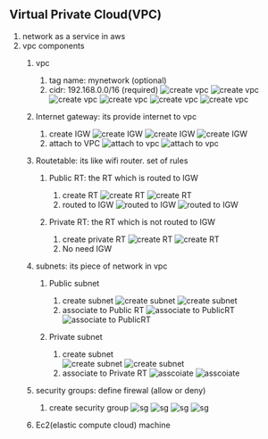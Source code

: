 ## Virtual Private Cloud(VPC) 
   1. network as a service in aws 
   2. vpc components
      1. vpc 
         1. tag name: mynetwork (optional)
         2. cidr: 192.168.0.0/16  (required) 
      ![create vpc](images/vpc1.png)
      ![create vpc](images/vpc2.png)
      ![create vpc](images/vpc3.png)
      ![create vpc](images/vpc4.png)
      ![create vpc](images/vpc5.png)
      ![create vpc](images/vpc6.png)
      1. Internet gateway: its provide internet to vpc 
           1. create IGW 
         ![create IGW](images/vpc7.png)
         ![create IGW](images/vpc8.png)
         ![create IGW](images/vpc9.png)
           1. attach to VPC 
          ![attach to vpc](images/vpc10.png)
          ![attach to vpc](images/vpc11.png)

      2. Routetable: its like wifi router. set of rules 
            1. Public RT: the RT which is routed to IGW 
               1. create RT 
              ![create RT](images/vpc13.png)
              ![create RT](images/vpc12.png)
               1. routed to IGW 
               ![routed to IGW](images/Public-ass-rt.png)
               ![routed to IGW](images/route.png.png)

            2. Private RT: the RT which is not routed to IGW 
               1. create private RT 
                 ![create RT](images/vpc13.png)
                 ![create RT](images/vpc14.png)
               2. No need IGW
      3. subnets: its piece of network in vpc 
           1. Public subnet 
              1. create subnet 
              ![create subnet](images/vpc15.png)
              ![create subnet](images/vpc16.png)
              1. associate to Public RT 
              ![associate to PublicRT](images/pUbluc-sub-RT.png)
              ![associate to PublicRT](images/Publi-sub-Rt-1.png)

           2. Private subnet
              1. create subnet  
              ![create subnet](images/private-subnet-1.png)
              ![create subnet](images/private-subnet-2.png)
              1. associate to Private RT
              ![asscoiate](images/Private-sub-Rt.png)
              ![asscoiate](images/Pri-sub-rt-1.png)
      4. security groups: define firewal (allow or deny)
         1. create security group 
          ![sg](images/sg1.png)
          ![sg](images/sg2.png)
          ![sg](images/sg3.png)
          ![sg](images/sg4.png)
      5. Ec2(elastic compute cloud) machine 